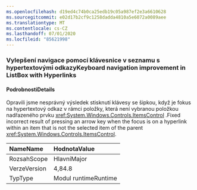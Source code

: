 ```yaml
---
ms.openlocfilehash: d19ed4c74b0ca25edb19c05a987ef2e3a6610628
ms.sourcegitcommit: e02d17b2cf9c1258dadda4810a5e6072a0089aee
ms.translationtype: MT
ms.contentlocale: cs-CZ
ms.lasthandoff: 07/01/2020
ms.locfileid: "85621998"
---
```

### <a name="keyboard-navigation-improvement-in-listbox-with-hyperlinks"></a><span data-ttu-id="2a28b-101">Vylepšení navigace pomocí klávesnice v seznamu s hypertextovými odkazy</span><span class="sxs-lookup"><span data-stu-id="2a28b-101">Keyboard navigation improvement in ListBox with Hyperlinks</span></span>

#### <a name="details"></a><span data-ttu-id="2a28b-102">Podrobnosti</span><span class="sxs-lookup"><span data-stu-id="2a28b-102">Details</span></span>

<span data-ttu-id="2a28b-103">Opravili jsme nesprávný výsledek stisknutí klávesy se šipkou, když je fokus na hypertextový odkaz v rámci položky, která není vybranou položkou nadřazeného prvku <xref:System.Windows.Controls.ItemsControl> .</span><span class="sxs-lookup"><span data-stu-id="2a28b-103">Fixed incorrect result of pressing an arrow key when the focus is on a hyperlink within an item that is not the selected item of the parent <xref:System.Windows.Controls.ItemsControl>.</span></span>

| <span data-ttu-id="2a28b-104">Name</span><span class="sxs-lookup"><span data-stu-id="2a28b-104">Name</span></span>    | <span data-ttu-id="2a28b-105">Hodnota</span><span class="sxs-lookup"><span data-stu-id="2a28b-105">Value</span></span>       |
|:--------|:------------|
| <span data-ttu-id="2a28b-106">Rozsah</span><span class="sxs-lookup"><span data-stu-id="2a28b-106">Scope</span></span>   |<span data-ttu-id="2a28b-107">Hlavní</span><span class="sxs-lookup"><span data-stu-id="2a28b-107">Major</span></span>|
|<span data-ttu-id="2a28b-108">Verze</span><span class="sxs-lookup"><span data-stu-id="2a28b-108">Version</span></span>|<span data-ttu-id="2a28b-109">4,8</span><span class="sxs-lookup"><span data-stu-id="2a28b-109">4.8</span></span>|
|<span data-ttu-id="2a28b-110">Typ</span><span class="sxs-lookup"><span data-stu-id="2a28b-110">Type</span></span>|<span data-ttu-id="2a28b-111">Modul runtime</span><span class="sxs-lookup"><span data-stu-id="2a28b-111">Runtime</span></span>|
